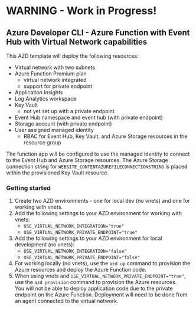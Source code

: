 # WARNING - Work in Progress!
## Azure Developer CLI - Azure Function with Event Hub with Virtual Network capabilities

This AZD template will deploy the following resources:
- Virtual network with two subnets
- Azure Function Premium plan
  - virtual network integrated
  - support for private endpoint
- Application Insights
- Log Analytics workspace
- Key Vault
  - not yet set up with a private endpoint
- Event Hub namespace and event hub (with private endpoint)
- Storage account (with private endpoint)
- User assigned managed identity
  - RBAC for Event Hub, Key Vault, and Azure Storage resources in the resource group

The function app will be configured to use the managed identity to connect to the Event Hub and Azure Storage resources.  The Azure Storage connection string for `WEBSITE_CONTENTAZUREFILECONNECTIONSTRING` is placed within the provisioned Key Vault resource.

### Getting started

1. Create two AZD environments - one for local dev (no vnets) and one for working with vnets.
1. Add the following settings to your AZD environment for working with vnets:
    - `USE_VIRTUAL_NETWORK_INTEGRATION="true"`
    - `USE_VIRTUAL_NETWORK_PRIVATE_ENDPOINT="true"`
1. Add the following settings to your AZD environment for local development (no vnets):
    - `USE_VIRTUAL_NETWORK_INTEGRATION="false"`
    - `USE_VIRTUAL_NETWORK_PRIVATE_ENDPOINT="false"`
1. For working locally (no vnets), use the `azd up` command to provision the Azure resources and deploy the Azure Function code.
1. When using vnets and `USE_VIRTUAL_NETWORK_PRIVATE_ENDPOINT="true"`, use the `azd provision` command to provision the Azure resources.  
   You will not be able to deploy application code due to the private endpoint on the Azure Function.  Deployment will need to be done from an agent connected to the virtual network. 
  
